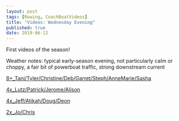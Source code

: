 ```yaml
---
layout: post
tags: [Rowing, CoachBoatVideos]
title: "Videos: Wednesday Evening"
published: true
date: 2019-06-12
---
```

First videos of the season!

Weather notes: typical early-season evening, not particularly calm or choppy, a fair bit of powerboat traffic, strong downstream current

[8+_Tani/Tyler/Christine/Deb/Garret/Steph/AnneMarie/Sasha](https://streamable.com/hp6ys)

[4x_Lutz/Patrick/Jerome/Alison](https://streamable.com/qezxq)

[4x_Jeff/Atikah/Doug/Deon](https://streamable.com/tc87p)

[2x_Jo/Chris](https://streamable.com/yt98h)
